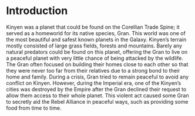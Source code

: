 # Introduction

Kinyen was a planet that could be found on the Corellian Trade Spine; it served as a homeworld for its native species, Gran.
This world was one of the most beautiful and safest known planets in the Galaxy.
Kinyen’s terrain mostly consisted of large grass fields, forests and mountains.
Barely any natural predators could be found on this planet, offering the Gran to live on a peaceful planet with very little chance of being attacked by the wildlife.
The Gran often focused on building their homes close to each other so that they were never too far from their relatives due to a strong bond to their home and family.
During a crisis, Gran tried to remain peaceful to avoid any conflict on Kinyen.
However, during the Imperial era, one of the Kinyen’s cities was destroyed by the Empire after the Gran declined their request to allow them access to their whole planet.
This violent act caused some Gran to secretly aid the Rebel Alliance in peaceful ways, such as providing some food from time to time.
